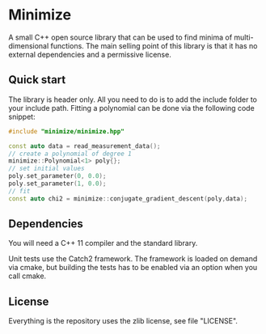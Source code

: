 # Minimize

A small C++ open source library that can be used to find minima of multi-dimensional functions.
The main selling point of this library is that it has no external dependencies and a permissive license.

## Quick start

The library is header only. All you need to do is to add the include folder to your include path.
Fitting a polynomial can be done via the following code snippet:

```c++
#include "minimize/minimize.hpp"

const auto data = read_measurement_data();
// create a polynomial of degree 1
minimize::Polynomial<1> poly{};
// set initial values
poly.set_parameter(0, 0.0);
poly.set_parameter(1, 0.0);
// fit
const auto chi2 = minimize::conjugate_gradient_descent(poly,data);

```

## Dependencies

You will need a C++ 11 compiler and the standard library.

Unit tests use the Catch2 framework. The framework is loaded on demand via cmake, but building the tests has to be enabled via an option when you call cmake.

## License
Everything is the repository uses the zlib license, see file "LICENSE".


